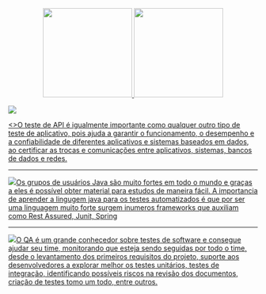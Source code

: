 <div align="center">
  <a href="https://github.com/cpluis">
  <img height="180em" src="https://github-readme-stats.vercel.app/api?username=cpluis&show_icons=true&theme=dark&include_all_commits=true&count_private=true"/>
  <img height="180em" src="https://github-readme-stats.vercel.app/api/top-langs/?username=cpluis&layout=compact&langs_count=7&theme=dark"/>
</div>
  
<img src="https://img.shields.io/badge/API-12100E?style=for-the-badge&logo=medium&logoColor=white" /> <p><>O teste de API é igualmente importante como qualquer outro tipo de teste de aplicativo, pois ajuda a garantir o funcionamento, o desempenho e a confiabilidade de diferentes aplicativos e sistemas baseados em dados, ao certificar as trocas e comunicações entre aplicativos, sistemas, bancos de dados e redes. 
<hr /><img src="https://img.shields.io/badge/Java-4E8AA4?style=for-the-badge&logo=java&logoColor=white" />Os grupos de usuários Java são muito fortes em todo o mundo e graças a eles é possível obter material para estudos de maneira fácil. A importancia de aprender a lingugem java para os testes automatizados é que por ser uma linguagem muito forte surgem inumeros frameworks que auxiliam como Rest Assured, Junit, Spring<hr /><img src="https://img.shields.io/badge/QA-ee204d?style=for-the-badge&logo=JAVA&logoColor=white" />O QA é um grande conhecedor sobre testes de software e consegue ajudar seu time, monitorando que esteja sendo seguidas por todo o time, desde o levantamento dos primeiros requisitos do projeto, suporte aos desenvolvedores a explorar melhor os testes unitários, testes de integração, identificando possíveis riscos na revisão dos documentos, criação de testes tomo um todo, entre outros.






